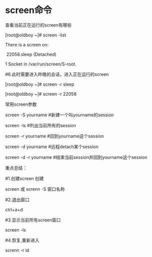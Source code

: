 # screen命令

查看当前正在运行的screen有哪些

[root@oldboy ~]# screen -list

There is a screen on:

​    22058.sleep    (Detached)

1 Socket in /var/run/screen/S-root.

\#6.此时需要进入昨晚的会话，进入正在运行的screen

[root@oldboy ~]# screen -r sleep

[root@oldboy ~]# screen -r 22058

常用screen参数

screen -S yourname   #新建一个叫yourname的session

screen -ls           #列出当前所有的session

screen -r yourname   #回到yourname这个session

screen -d yourname   #远程detach某个session

screen -d -r yourname #结束当前session并回到yourname这个session

重点总结：

\#1.创建screen 创建 

screen 或 screnn -S 窗口名称

\#2.退出窗口

ctrl+a+d 

\#3.显示当前所有screen窗口

screen -ls

\#4.恢复,重新进入

screnn -r id 

# 

# 